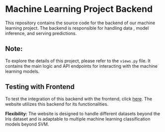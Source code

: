 # Machine Learning Project Backend

This repository contains the source code for the backend of our machine learning project. The backend is responsible for handling data , model inference, and serving predictions.

## Note:
To explore the details of this project, please refer to the `views.py` file. It contains the main logic and API endpoints for interacting with the machine learning models.

## Testing with Frontend

To test the integration of this backend with the frontend, click [here](https://yidir-ml-project.netlify.app/). The website utilizes this backend for its functionalities.


**Flexibility:** The website is designed to handle different datasets beyond the Iris dataset and is adaptable to multiple machine learning classification models beyond SVM.
